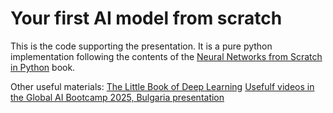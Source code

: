 # Your first AI model from scratch

This is the code supporting the presentation.
It is a pure python implementation following the contents of the [Neural Networks from Scratch in Python](https://nnfs.io) book.

Other useful materials:
[The Little Book of Deep Learning](https://fleuret.org/public/lbdl.pdf)
[Usefulf videos in the Global AI Bootcamp 2025, Bulgaria presentation](./global-ai-bootcamp-2025.md)

